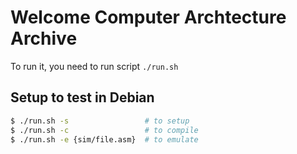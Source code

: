 # Welcome Computer Archtecture Archive
To run it, you need to run script `./run.sh`

## Setup to test in Debian
```sh
$ ./run.sh -s                 # to setup
$ ./run.sh -c                 # to compile
$ ./run.sh -e {sim/file.asm}  # to emulate
```
